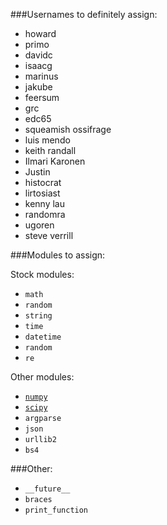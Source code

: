 ###Usernames to definitely assign:

- howard
- primo
- davidc
- isaacg
- marinus
- jakube
- feersum
- grc
- edc65
- squeamish ossifrage
- luis mendo
- keith randall
- Ilmari Karonen
- Justin
- histocrat
- lirtosiast
- kenny lau
- randomra
- ugoren
- steve verrill


###Modules to assign:

Stock modules:

- `math`
- `random`
- `string`
- `time`
- `datetime`
- `random`
- `re`

Other modules:

- [`numpy`](http://www.numpy.org/)
- [`scipy`](https://www.scipy.org/)
- `argparse`
- `json`
- `urllib2`
- `bs4`

###Other:

- `__future__`
- `braces`
- `print_function`
